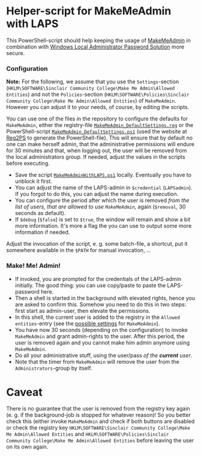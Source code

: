 # Helper-script for MakeMeAdmin with LAPS
This PowerShell-script should help keeping the usage of [MakeMeAdmin](https://github.com/pseymour/MakeMeAdmin) in combination with [Windows Local Administrator Password Solution](https://github.com/pseymour/MakeMeAdmin) more secure.

### Configuration
**Note:** For the following, we assume that you use the `Settings`-section (`HKLM\SOFTWARE\Sinclair Community College\Make Me Admin\Allowed Entities`) and not the `Policies`-section (`HKLM\SOFTWARE\Policies\Sinclair Community College\Make Me Admin\Allowed Entities`) of `MakeMeAdmin`. However you can adjust it to your needs, of course, by editing the scripts.

You can use one of the files in the repository to configure the defaults for `MakeMeAdmin`, either the registry-file [`MakeMeAdmin_DefaultSettings.reg`](./MakeMeAdmin_DefaultSettings.reg) or the PowerShell-script [`MakeMeAdmin_DefaultSettings.ps1`](./MakeMeAdmin_DefaultSettings.ps1) (used the website at [Reg2PS](https://github.com/rzander/REG2CI/) to generate the PowerShell-file). This will ensure that by default no one can make herself admin, that the administrative permissions will endure for 30 minutes and that, when logging out, the user will be removed from the local administrators group. If needed, adjust the values in the scripts before executing.

- Save the script [`MakeMeAdminWithLAPS.ps1`](./MakeMeAdminWithLAPS.ps1) locally. Eventually you have to unblock it first.
- You can adjust the name of the LAPS-admin in `$credential` (`LAPSadmin`). If you forgot to do this, you can adjust the name during execution.
- You can configure the period after which the user is removed *from the list of users, that are allowed to use `MakeMeAdmin`,* again (`$removal`, 30 seconds as default).
- If `$debug` (`$false`) is set to `$true`, the window will remain and show a bit more information. It's more a flag the you can use to output some more information if needed.

Adjust the invocation of the script, e. g. some batch-file, a shortcut, put it somewhere available in the `$PATH` for manual invocation, &hellip;

### Make! Me! Admin!
- If invoked, you are prompted for the credentials of the LAPS-admin initially. The good thing: you can use copy/paste to paste the LAPS-password here.
- Then a shell is started in the background with elevated rights, hence you are asked to confirm this. Somehow you need to do this in two steps: first start as admin-user, then elevate the permissions.
- In this shell, the current user is added to the registry in the `Allowed entities`-entry (see the [possible settings](https://github.com/pseymour/MakeMeAdmin/wiki/Registry-Settings) for `MakeMeAdmin`).
- You have now 30 seconds (depending on the configuration) to invoke `MakeMeAdmin` and grant admin-rights to the user. After this period, the user is removed again and you cannot make him admin anymore using `MakeMeAdmin`.
- Do all your administrative stuff, using the user/pass *of the **current** user*.
- Note that the timer from `MakeMeAdmin` will remove the user from the `Administrators`-group by itself.

# Caveat
There is no guarantee that the user is removed from the registry key again (e. g. if the background-job is stopped for whatever reason)! So you better check this (either invoke `MakeMeAdmin` and check if both buttons are disabled or check the registry key `HKLM\SOFTWARE\Sinclair Community College\Make Me Admin\Allowed Entities` and `HKLM\SOFTWARE\Policies\Sinclair Community College\Make Me Admin\Allowed Entities` before leaving the user on its own again.

